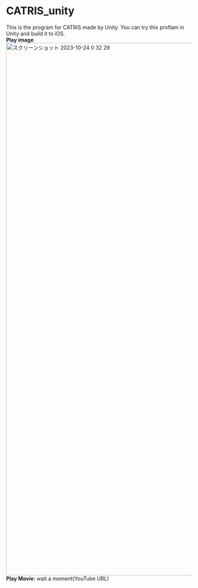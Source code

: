 # CATRIS_unity
This is the program for CATRIS made by Unity.
You can try this proflam in Unity and build it to iOS.  
**Play image**
<img width="1440" alt="スクリーンショット 2023-10-24 0 32 29" src="https://github.com/masaki-takayasu/CATRIS_unity/assets/147968070/47bffd4a-3d9e-457f-a07d-bbccad978661">
**Play Movie:** wait a moment(YouTube URL)
